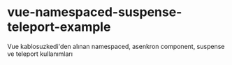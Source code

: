 # vue-namespaced-suspense-teleport-example
Vue kablosuzkedi'den alınan namespaced, asenkron component, suspense ve teleport kullanımları
